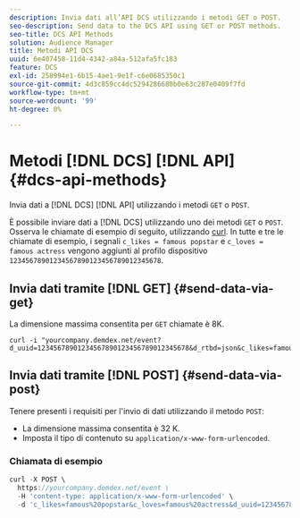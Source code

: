 ```yaml
---
description: Invia dati all’API DCS utilizzando i metodi GET o POST.
seo-description: Send data to the DCS API using GET or POST methods.
seo-title: DCS API Methods
solution: Audience Manager
title: Metodi API DCS
uuid: 6e407458-11d4-4342-a84a-512afa5fc183
feature: DCS
exl-id: 258994e1-6b15-4ae1-9e1f-c6e0685350c1
source-git-commit: 4d3c859cc4dc5294286680b0e63c287e0409f7fd
workflow-type: tm+mt
source-wordcount: '99'
ht-degree: 0%

---
```


# Metodi [!DNL DCS] [!DNL API] {#dcs-api-methods}

Invia dati a [!DNL DCS] [!DNL API] utilizzando i metodi `GET` o `POST`.

È possibile inviare dati a [!DNL DCS] utilizzando uno dei metodi `GET` o `POST`. Osserva le chiamate di esempio di seguito, utilizzando [curl](https://curl.haxx.se/). In tutte e tre le chiamate di esempio, i segnali `c_likes = famous popstar` e `c_loves = famous actress` vengono aggiunti al profilo dispositivo `12345678901234567890123456789012345678`.

## Invia dati tramite [!DNL GET] {#send-data-via-get}

La dimensione massima consentita per `GET` chiamate è 8K.

```
curl -i "yourcompany.demdex.net/event?d_uuid=12345678901234567890123456789012345678&d_rtbd=json&c_likes=famous%20popstar&c_loves=famous%20actress"
```

## Invia dati tramite [!DNL POST] {#send-data-via-post}

Tenere presenti i requisiti per l&#39;invio di dati utilizzando il metodo `POST`:

* La dimensione massima consentita è 32 K.
* Imposta il tipo di contenuto su `application/x-www-form-urlencoded`.

### Chiamata di esempio

```js
curl -X POST \
  https://yourcompany.demdex.net/event \
  -H 'content-type: application/x-www-form-urlencoded' \
  -d 'c_likes=famous%20popstar&c_loves=famous%20actress&d_uuid=12345678901234567890123456789012345678'
```
